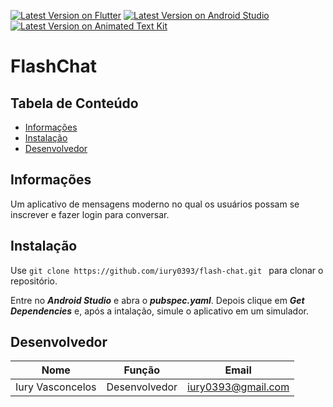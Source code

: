 [![Latest Version on Flutter](https://img.shields.io/badge/Flutter-1.17.0-blue)](https://flutter.dev/docs/get-started/install)  [![Latest Version on Android Studio](https://img.shields.io/badge/Android%20Studio-3.6.1-green)](https://developer.android.com/studio) [![Latest Version on Animated Text Kit](https://img.shields.io/badge/animated_text_kit-2.0.1-blue)](https://pub.dev/packages/animated_text_kit)
# FlashChat


## Tabela de Conteúdo
- <a href="#informações">Informações</a>
- <a href="#instalação">Instalação</a>
- <a href="#desenvolvedor">Desenvolvedor</a>

## Informações
Um aplicativo de mensagens moderno no qual os usuários possam se inscrever e fazer login para conversar.

## Instalação

Use ```git clone https://github.com/iury0393/flash-chat.git ``` para clonar o repositório.

Entre no ***Android Studio*** e abra o ***pubspec.yaml***.
Depois clique em ***Get Dependencies*** e, após a intalação, simule o aplicativo em um simulador.


## Desenvolvedor

| Nome | Função | Email |
| ------ | ------ | ----- |
| Iury Vasconcelos | Desenvolvedor | iury0393@gmail.com |